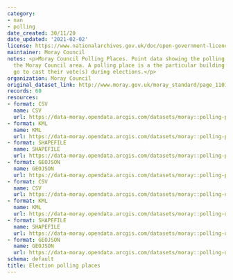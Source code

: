 ```yaml
---
category:
- nan
- polling
date_created: 30/11/20
date_updated: '2021-02-02'
license: https://www.nationalarchives.gov.uk/doc/open-government-licence/version/3/
maintainer: Moray Council
notes: <p>Moray Council Polling Places. Point data showing the polling places for
  the Moray Council area. A polling place is a the particular building where people
  go to cast their vote(s) during elections.</p>
organization: Moray Council
original_dataset_link: http://www.moray.gov.uk/moray_standard/page_110140.html
records: 60
resources:
- format: CSV
  name: CSV
  url: https://data-moray.opendata.arcgis.com/datasets/moray::polling-places-moray/about
- format: KML
  name: KML
  url: https://data-moray.opendata.arcgis.com/datasets/moray::polling-places-moray/about
- format: SHAPEFILE
  name: SHAPEFILE
  url: https://data-moray.opendata.arcgis.com/datasets/moray::polling-places-moray/about
- format: GEOJSON
  name: GEOJSON
  url: https://data-moray.opendata.arcgis.com/datasets/moray::polling-places-moray/about
- format: CSV
  name: CSV
  url: https://data-moray.opendata.arcgis.com/datasets/moray::polling-districts-moray/about
- format: KML
  name: KML
  url: https://data-moray.opendata.arcgis.com/datasets/moray::polling-districts-moray/about
- format: SHAPEFILE
  name: SHAPEFILE
  url: https://data-moray.opendata.arcgis.com/datasets/moray::polling-districts-moray/about
- format: GEOJSON
  name: GEOJSON
  url: https://data-moray.opendata.arcgis.com/datasets/moray::polling-districts-moray/about
schema: default
title: Election polling places
---
```

